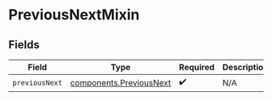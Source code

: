 # PreviousNextMixin


## Fields

| Field                                                              | Type                                                               | Required                                                           | Description                                                        |
| ------------------------------------------------------------------ | ------------------------------------------------------------------ | ------------------------------------------------------------------ | ------------------------------------------------------------------ |
| `previousNext`                                                     | [components.PreviousNext](../../models/components/previousnext.md) | :heavy_check_mark:                                                 | N/A                                                                |